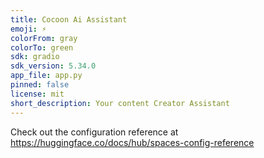 ```yaml
---
title: Cocoon Ai Assistant
emoji: ⚡
colorFrom: gray
colorTo: green
sdk: gradio
sdk_version: 5.34.0
app_file: app.py
pinned: false
license: mit
short_description: Your content Creator Assistant
---
```


Check out the configuration reference at https://huggingface.co/docs/hub/spaces-config-reference

